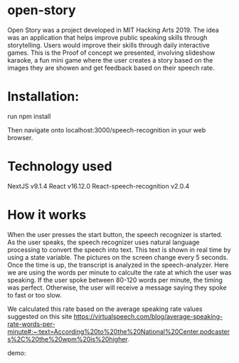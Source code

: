 # open-story

Open Story was a project developed in MIT Hacking Arts 2019. The idea was an application that helps improve public speaking skills through storytelling. Users would improve their skills through daily interactive games. This is the Proof of concept we presented, involving slideshow karaoke, a fun mini game where the user creates a story based on the images they are showen and get feedback based on their speech rate. 

# Installation:

run npm install 

Then navigate onto localhost:3000/speech-recognition in your web browser.

# Technology used 

NextJS v9.1.4
React v16.12.0
React-speech-recognition v2.0.4

# How it works 

When the user presses the start button, the speech recognizer is started. As the user speaks, the speech recognizer uses natural language processing to convert the speech into text. This text is shown in real time by using a state variable. The pictures on the screen change every 5 seconds. Once the time is up, the transcript is analyzed in the speech-analyzer. Here we are using the words per minute to calculte the rate at which the user was speaking. If the user spoke between 80-120 words per minute, the timing was perfect. Otherwise, the user will receive a message saying they spoke to fast or too slow. 

We calculated this rate based on the average speaking rate values suggested on this site https://virtualspeech.com/blog/average-speaking-rate-words-per-minute#:~:text=According%20to%20the%20National%20Center,podcasters%2C%20the%20wpm%20is%20higher.

demo: 

